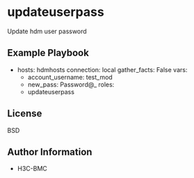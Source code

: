 updateuserpass
=========
Update hdm user password

Example Playbook
----------------

- hosts: hdmhosts
  connection: local
  gather_facts: False
  vars:
   - account_username: test_mod
   - new_pass: Password@_
  roles:
    - updateuserpass

License
-------

BSD

Author Information
------------------

- H3C-BMC

